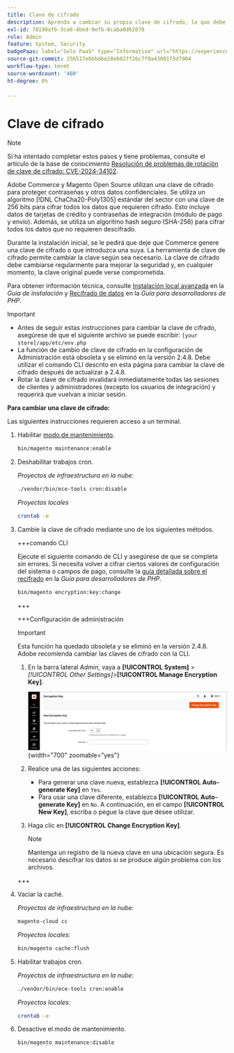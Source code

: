 ```yaml
---
title: Clave de cifrado
description: Aprenda a cambiar su propia clave de cifrado, lo que debe hacer regularmente para mejorar la seguridad.
exl-id: 78190afb-3ca6-4bed-9efb-8caba0d62078
role: Admin
feature: System, Security
badgePaas: label="Solo PaaS" type="Informative" url="https://experienceleague.adobe.com/es/docs/commerce/user-guides/product-solutions" tooltip="Se aplica solo a proyectos de Adobe Commerce en la nube (infraestructura PaaS administrada por Adobe) y a proyectos locales."
source-git-commit: 256517ebbbd6e28eb027f26c7f0a43001f5d7904
workflow-type: tm+mt
source-wordcount: '460'
ht-degree: 0%

---
```


# Clave de cifrado

>[!NOTE]
>
>Si ha intentado completar estos pasos y tiene problemas, consulte el artículo de la base de conocimiento [Resolución de problemas de rotación de clave de cifrado: CVE-2024-34102](https://experienceleague.adobe.com/es/docs/commerce-knowledge-base/kb/troubleshooting/known-issues-patches-attached/troubleshooting-encryption-key-rotation-cve-2024-34102).

Adobe Commerce y Magento Open Source utilizan una clave de cifrado para proteger contraseñas y otros datos confidenciales. Se utiliza un algoritmo [!DNL ChaCha20-Poly1305] estándar del sector con una clave de 256 bits para cifrar todos los datos que requieren cifrado. Esto incluye datos de tarjetas de crédito y contraseñas de integración (módulo de pago y envío). Además, se utiliza un algoritmo hash seguro (SHA-256) para cifrar todos los datos que no requieren descifrado.

Durante la instalación inicial, se le pedirá que deje que Commerce genere una clave de cifrado o que introduzca una suya. La herramienta de clave de cifrado permite cambiar la clave según sea necesario. La clave de cifrado debe cambiarse regularmente para mejorar la seguridad y, en cualquier momento, la clave original puede verse comprometida.

Para obtener información técnica, consulte [Instalación local avanzada](https://experienceleague.adobe.com/docs/commerce-operations/installation-guide/advanced.html?lang=es) en la _Guía de instalación_ y [Recifrado de datos](https://developer.adobe.com/commerce/php/development/security/data-encryption/) en la _Guía para desarrolladores de PHP_.

>[!IMPORTANT]
>
>- Antes de seguir estas instrucciones para cambiar la clave de cifrado, asegúrese de que el siguiente archivo se puede escribir: `[your store]/app/etc/env.php`
>- La función de cambio de clave de cifrado en la configuración de Administración está obsoleta y se eliminó en la versión 2.4.8. Debe utilizar el comando CLI descrito en esta página para cambiar la clave de cifrado después de actualizar a 2.4.8.
>- Rotar la clave de cifrado invalidará inmediatamente todas las sesiones de clientes y administradores (excepto los usuarios de integración) y requerirá que vuelvan a iniciar sesión.

**Para cambiar una clave de cifrado:**

Las siguientes instrucciones requieren acceso a un terminal.

1. Habilitar [modo de mantenimiento](https://experienceleague.adobe.com/es/docs/commerce-operations/configuration-guide/setup/application-modes#maintenance-mode).

   ```bash
   bin/magento maintenance:enable
   ```

1. Deshabilitar trabajos cron.

   _Proyectos de infraestructura en la nube:_

   ```bash
   ./vendor/bin/ece-tools cron:disable
   ```

   _Proyectos locales_

   ```bash
   crontab -e
   ```

1. Cambie la clave de cifrado mediante uno de los siguientes métodos.

   +++comando CLI

   Ejecute el siguiente comando de CLI y asegúrese de que se completa sin errores. Si necesita volver a cifrar ciertos valores de configuración del sistema o campos de pago, consulte la [guía detallada sobre el recifrado](https://developer.adobe.com/commerce/php/development/security/data-encryption/) en la _Guía para desarrolladores de PHP_.

   ```bash
   bin/magento encryption:key:change
   ```

   +++

   +++Configuración de administración

   >[!IMPORTANT]
   >
   >Esta función ha quedado obsoleta y se eliminó en la versión 2.4.8. Adobe recomienda cambiar las claves de cifrado con la CLI.

   1. En la barra lateral _Admin_, vaya a **[!UICONTROL System]** > _[!UICONTROL Other Settings]_>**[!UICONTROL Manage Encryption Key]**.

      ![Clave de cifrado del sistema](./assets/encryption-key.png){width="700" zoomable="yes"}

   1. Realice una de las siguientes acciones:

      - Para generar una clave nueva, establezca **[!UICONTROL Auto-generate Key]** en `Yes`.
      - Para usar una clave diferente, establezca **[!UICONTROL Auto-generate Key]** en `No`. A continuación, en el campo **[!UICONTROL New Key]**, escriba o pegue la clave que desee utilizar.

   1. Haga clic en **[!UICONTROL Change Encryption Key]**.

      >[!NOTE]
      >
      >Mantenga un registro de la nueva clave en una ubicación segura. Es necesario descifrar los datos si se produce algún problema con los archivos.

   +++

1. Vaciar la caché.

   _Proyectos de infraestructura en la nube:_

   ```bash
   magento-cloud cc
   ```

   _Proyectos locales:_

   ```bash
   bin/magento cache:flush
   ```

1. Habilitar trabajos cron.

   _Proyectos de infraestructura en la nube:_

   ```bash
   ./vendor/bin/ece-tools cron:enable
   ```

   _Proyectos locales:_

   ```bash
   crontab -e
   ```

1. Desactive el modo de mantenimiento.

   ```bash
   bin/magento maintenance:disable
   ```
